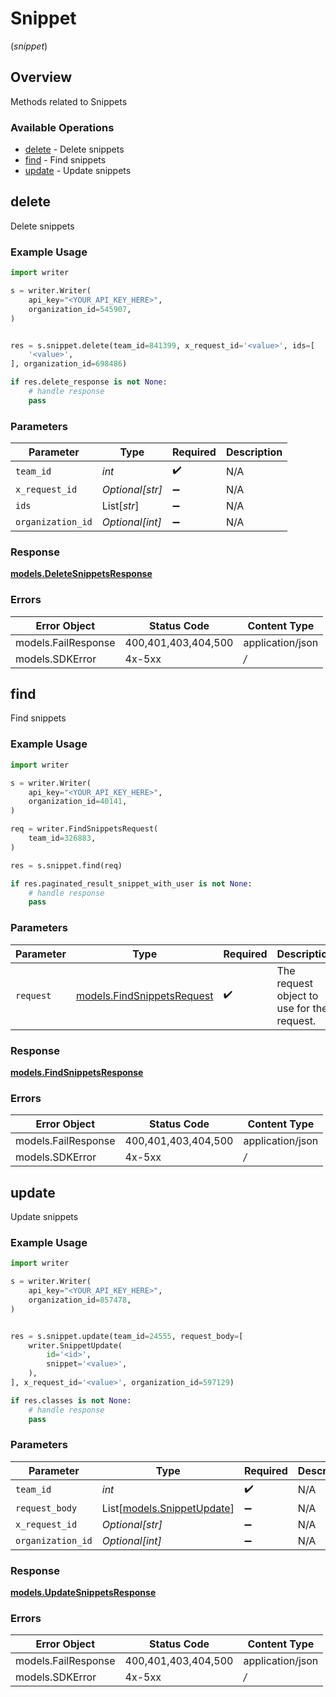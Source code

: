 # Snippet
(*snippet*)

## Overview

Methods related to Snippets

### Available Operations

* [delete](#delete) - Delete snippets
* [find](#find) - Find snippets
* [update](#update) - Update snippets

## delete

Delete snippets

### Example Usage

```python
import writer

s = writer.Writer(
    api_key="<YOUR_API_KEY_HERE>",
    organization_id=545907,
)


res = s.snippet.delete(team_id=841399, x_request_id='<value>', ids=[
    '<value>',
], organization_id=698486)

if res.delete_response is not None:
    # handle response
    pass
```

### Parameters

| Parameter          | Type               | Required           | Description        |
| ------------------ | ------------------ | ------------------ | ------------------ |
| `team_id`          | *int*              | :heavy_check_mark: | N/A                |
| `x_request_id`     | *Optional[str]*    | :heavy_minus_sign: | N/A                |
| `ids`              | List[*str*]        | :heavy_minus_sign: | N/A                |
| `organization_id`  | *Optional[int]*    | :heavy_minus_sign: | N/A                |


### Response

**[models.DeleteSnippetsResponse](../../models/deletesnippetsresponse.md)**
### Errors

| Error Object        | Status Code         | Content Type        |
| ------------------- | ------------------- | ------------------- |
| models.FailResponse | 400,401,403,404,500 | application/json    |
| models.SDKError     | 4x-5xx              | */*                 |

## find

Find snippets

### Example Usage

```python
import writer

s = writer.Writer(
    api_key="<YOUR_API_KEY_HERE>",
    organization_id=40141,
)

req = writer.FindSnippetsRequest(
    team_id=326883,
)

res = s.snippet.find(req)

if res.paginated_result_snippet_with_user is not None:
    # handle response
    pass
```

### Parameters

| Parameter                                                         | Type                                                              | Required                                                          | Description                                                       |
| ----------------------------------------------------------------- | ----------------------------------------------------------------- | ----------------------------------------------------------------- | ----------------------------------------------------------------- |
| `request`                                                         | [models.FindSnippetsRequest](../../models/findsnippetsrequest.md) | :heavy_check_mark:                                                | The request object to use for the request.                        |


### Response

**[models.FindSnippetsResponse](../../models/findsnippetsresponse.md)**
### Errors

| Error Object        | Status Code         | Content Type        |
| ------------------- | ------------------- | ------------------- |
| models.FailResponse | 400,401,403,404,500 | application/json    |
| models.SDKError     | 4x-5xx              | */*                 |

## update

Update snippets

### Example Usage

```python
import writer

s = writer.Writer(
    api_key="<YOUR_API_KEY_HERE>",
    organization_id=857478,
)


res = s.snippet.update(team_id=24555, request_body=[
    writer.SnippetUpdate(
        id='<id>',
        snippet='<value>',
    ),
], x_request_id='<value>', organization_id=597129)

if res.classes is not None:
    # handle response
    pass
```

### Parameters

| Parameter                                                   | Type                                                        | Required                                                    | Description                                                 |
| ----------------------------------------------------------- | ----------------------------------------------------------- | ----------------------------------------------------------- | ----------------------------------------------------------- |
| `team_id`                                                   | *int*                                                       | :heavy_check_mark:                                          | N/A                                                         |
| `request_body`                                              | List[[models.SnippetUpdate](../../models/snippetupdate.md)] | :heavy_minus_sign:                                          | N/A                                                         |
| `x_request_id`                                              | *Optional[str]*                                             | :heavy_minus_sign:                                          | N/A                                                         |
| `organization_id`                                           | *Optional[int]*                                             | :heavy_minus_sign:                                          | N/A                                                         |


### Response

**[models.UpdateSnippetsResponse](../../models/updatesnippetsresponse.md)**
### Errors

| Error Object        | Status Code         | Content Type        |
| ------------------- | ------------------- | ------------------- |
| models.FailResponse | 400,401,403,404,500 | application/json    |
| models.SDKError     | 4x-5xx              | */*                 |
